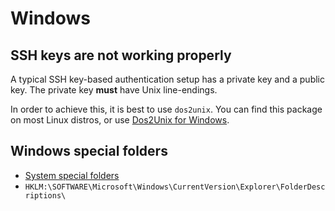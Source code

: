 # Windows

## SSH keys are not working properly

A typical SSH key-based authentication setup has a private key and a public key.
The private key **must** have Unix line-endings.

In order to achieve this, it is best to use `dos2unix`.
You can find this package on most Linux distros, or use [Dos2Unix for Windows](https://waterlan.home.xs4all.nl/dos2unix.html).

## Windows special folders

- [System special folders](https://docs.microsoft.com/en-us/dotnet/api/system.environment.specialfolder)
- `HKLM:\SOFTWARE\Microsoft\Windows\CurrentVersion\Explorer\FolderDescriptions\`
